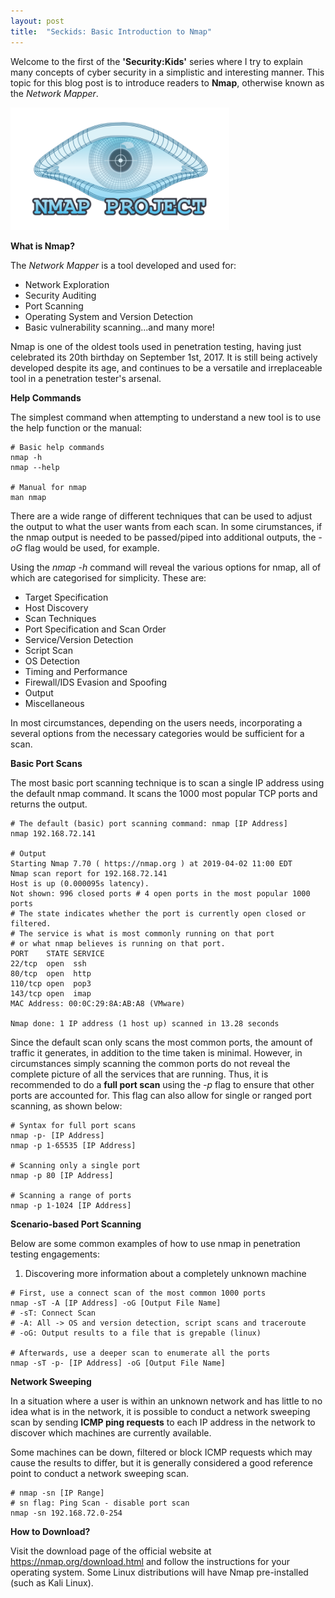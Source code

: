 ```yaml
---
layout: post
title:  "Seckids: Basic Introduction to Nmap"
---
```


Welcome to the first of the **'Security:Kids'** series where I try to explain many concepts of cyber security in a simplistic and interesting manner. This topic for this blog post is to introduce readers to **Nmap**, otherwise known as the *Network Mapper*.

<img src="/assets/Nmap/1.png" alt="nmap logo" width="350"/> 

**What is Nmap?**

The *Network Mapper* is a tool developed and used for:
 - Network Exploration
 - Security Auditing
 - Port Scanning
 - Operating System and Version Detection
 - Basic vulnerability scanning...and many more!

Nmap is one of the oldest tools used in penetration testing, having just celebrated its 20th birthday on September 1st, 2017. It is still being actively developed despite its age, and continues to be a versatile and irreplaceable tool in a penetration tester's arsenal.

**Help Commands**

The simplest command when attempting to understand a new tool is to use the help function or the manual:

```shell
# Basic help commands
nmap -h
nmap --help

# Manual for nmap
man nmap
```

There are a wide range of different techniques that can be used to adjust the output to what the user wants from each scan. In some cirumstances, if the nmap output is needed to be passed/piped into additional outputs, the *-oG* flag would be used, for example.

Using the *nmap -h* command will reveal the various options for nmap, all of which are categorised for simplicity. These are:

 - Target Specification
 - Host Discovery
 - Scan Techniques
 - Port Specification and Scan Order
 - Service/Version Detection
 - Script Scan
 - OS Detection
 - Timing and Performance
 - Firewall/IDS Evasion and Spoofing
 - Output
 - Miscellaneous

 In most circumstances, depending on the users needs, incorporating a several options from the necessary categories would be sufficient for a scan.

**Basic Port Scans**

The most basic port scanning technique is to scan a single IP address using the default nmap command. It scans the 1000 most popular TCP ports and returns the output.

```shell
# The default (basic) port scanning command: nmap [IP Address]
nmap 192.168.72.141

# Output
Starting Nmap 7.70 ( https://nmap.org ) at 2019-04-02 11:00 EDT
Nmap scan report for 192.168.72.141
Host is up (0.000095s latency).
Not shown: 996 closed ports # 4 open ports in the most popular 1000 ports
# The state indicates whether the port is currently open closed or filtered. 
# The service is what is most commonly running on that port
# or what nmap believes is running on that port. 
PORT    STATE SERVICE
22/tcp  open  ssh 
80/tcp  open  http
110/tcp open  pop3
143/tcp open  imap
MAC Address: 00:0C:29:8A:AB:A8 (VMware)

Nmap done: 1 IP address (1 host up) scanned in 13.28 seconds
```
Since the default scan only scans the most common ports, the amount of traffic it generates, in addition to the time taken is minimal. However, in circumstances simply scanning the common ports do not reveal the complete picture of all the services that are running. Thus, it is recommended to do a **full port scan** using the *-p* flag to ensure that other ports are accounted for. This flag can also allow for single or ranged port scanning, as shown below:

```shell
# Syntax for full port scans
nmap -p- [IP Address]
nmap -p 1-65535 [IP Address]

# Scanning only a single port
nmap -p 80 [IP Address]

# Scanning a range of ports
nmap -p 1-1024 [IP Address]
```
**Scenario-based Port Scanning**

Below are some common examples of how to use nmap in penetration testing engagements:

1. Discovering more information about a completely unknown machine
```shell
# First, use a connect scan of the most common 1000 ports
nmap -sT -A [IP Address] -oG [Output File Name]
# -sT: Connect Scan
# -A: All -> OS and version detection, script scans and traceroute
# -oG: Output results to a file that is grepable (linux)

# Afterwards, use a deeper scan to enumerate all the ports
nmap -sT -p- [IP Address] -oG [Output File Name]
```

**Network Sweeping**

In a situation where a user is within an unknown network and has little to no idea what is in the network, it is possible to conduct a network sweeping scan by sending **ICMP ping requests** to each IP address in the network to discover which machines are currently available.

Some machines can be down, filtered or block ICMP requests which may cause the results to differ, but it is generally considered a good reference point to conduct a network sweeping scan.

```shell
# nmap -sn [IP Range]
# sn flag: Ping Scan - disable port scan
nmap -sn 192.168.72.0-254
```

**How to Download?**

Visit the download page of the official website at <a href='https://nmap.org/download.html'>https://nmap.org/download.html</a> and follow the instructions for your operating system. Some Linux distributions will have Nmap pre-installed (such as Kali Linux).


